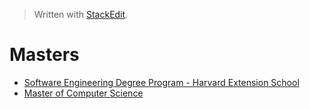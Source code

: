 


> Written with [StackEdit](https://stackedit.io/).

# Masters

- [Software Engineering Degree Program - Harvard Extension School](https://www.extension.harvard.edu/academics/graduate-degrees/software-engineering-degree?gclid=CjwKCAiA1fnxBRBBEiwAVUouUrMSretVlDKcr3x4dDNolzyCY3sGZd5W1SQby9PfsJ5fRov9dAAAYxoCO70QAvD_BwE)
- [Master of Computer Science]()
<!--stackedit_data:
eyJoaXN0b3J5IjpbLTc0MzMyNTM5OV19
-->